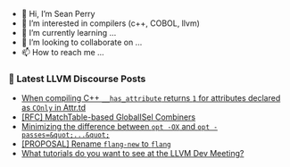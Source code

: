 - 👋 Hi, I’m Sean Perry
- 👀 I’m interested in compilers (c++, COBOL, llvm)
- 🌱 I’m currently learning ...
- 💞️ I’m looking to collaborate on ...
- 📫 How to reach me ...

<!---
s66perry/s66perry is a ✨ special ✨ repository because its `README.md` (this file) appears on your GitHub profile.
You can click the Preview link to take a look at your changes.
--->
### 📕 Latest LLVM Discourse Posts

<!-- DISCOURSE-LLVM:START -->
- [When compiling C++ `__has_attribute` returns `1` for attributes declared as `COnly` in Attr.td](https://discourse.llvm.org/t/when-compiling-c-has-attribute-returns-1-for-attributes-declared-as-conly-in-attr-td/71430#post_3)
- [[RFC] MatchTable-based GlobalISel Combiners](https://discourse.llvm.org/t/rfc-matchtable-based-globalisel-combiners/71457#post_5)
- [Minimizing the difference between `opt -OX` and `opt -passes=&quot;...&quot;`](https://discourse.llvm.org/t/minimizing-the-difference-between-opt-ox-and-opt-passes/71122#post_5)
- [[PROPOSAL] Rename `flang-new` to `flang`](https://discourse.llvm.org/t/proposal-rename-flang-new-to-flang/69462?page=3#post_44)
- [What tutorials do you want to see at the LLVM Dev Meeting?](https://discourse.llvm.org/t/what-tutorials-do-you-want-to-see-at-the-llvm-dev-meeting/71371#post_18)
<!-- DISCOURSE-LLVM:END -->
